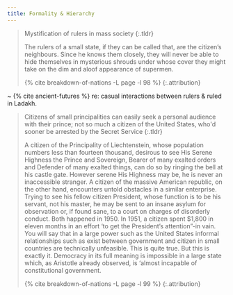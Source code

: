 ```yaml
---
title: Formality & Hierarchy
---
```


> Mystification of rulers in mass society
> {:.tldr}
> 
> The rulers of a small state, if they can be called that, are the citizen’s
> neighbours. Since he knows them closely, they will never be able to hide
> themselves in mysterious shrouds under whose cover they might take on the
> dim and aloof appearance of supermen.
> 
> {% cite breakdown-of-nations -L page -l 98 %}
> {:.attribution}

~ {% cite ancient-futures %} re: casual interactions between rulers & ruled
in Ladakh.

> Citizens of small principalities can easily seek a personal audience with
> their prince; not so much a citizen of the United States, who'd sooner be
> arrested by the Secret Service
> {:.tldr}
> 
> A citizen of the Principality of Liechtenstein, whose population numbers
> less than fourteen thousand, desirous to see His Serene Highness the Prince
> and Sovereign, Bearer of many exalted orders and Defender of many exalted
> things, can do so by ringing the bell at his castle gate. However serene His
> Highness may be, he is never an inaccessible stranger. A citizen of the
> massive American republic, on the other hand, encounters untold obstacles in
> a similar enterprise. Trying to see his fellow citizen President, whose
> function is to be his servant, not his master, he may be sent to an insane
> asylum for observation or, if found sane, to a court on charges of
> disorderly conduct. Both happened in 1950. In 1951, a citizen spent $1,800
> in eleven months in an effort ‘to get the President’s attention”-in vain.
> You will say that in a large power such as the United States informal
> relationships such as exist between government and citizen in small
> countries are technically unfeasible. This is quite true. But this is
> exactly it. Democracy in its full meaning is impossible in a large state
> which, as Aristotle already observed, is ‘almost incapable of constitutional
> government.
> 
> {% cite breakdown-of-nations -L page -l 99 %}
> {:.attribution}
